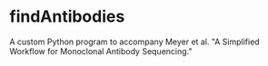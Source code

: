 # findAntibodies
A custom Python program to accompany Meyer et al. "A Simplified Workflow for Monoclonal Antibody Sequencing."
